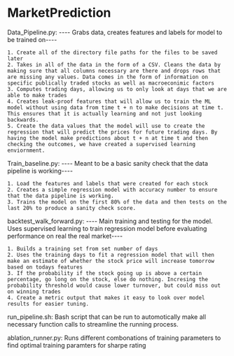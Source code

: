# MarketPrediction
 
 Data_Pipeline.py:
    ---- Grabs data, creates features and labels for model to be trained on----

    1. Create all of the directory file paths for the files to be saved later
    2. Takes in all of the data in the form of a CSV. Cleans the data by making sure that all columns necessary are there and drops rows that are missing any values. Data comes in the form of information on specific publically traded stocks as well as macroeconimic factors 
    3. Computes trading days, allowing us to only look at days that we are able to make trades
    4. Creates leak-proof features that will allow us to train the ML model without using data from time t + n to make decisions at time t. This ensures that it is actually learning and not just looking backwards. 
    5. Create the data values that the model will use to create the regression that will predict the prices for future trading days. By having the model make predictions about t + n at time t and then checking the outcomes, we have created a supervised learning enviornment. 

Train_baseline.py:
    ---- Meant to be a basic sanity check that the data pipeline is working---- 

    1. Load the features and labels that were created for each stock
    2. Creates a simple regression model with accuracy number to ensure that the data pipeline is working.
    3. Trains the model on the first 80% of the data and then tests on the last 20% to produce a sanity check score. 


backtest_walk_forward.py:
    ---- Main training and testing for the model. Uses supervised learning to train regression model before evaluating performance on real the real market----

    1. Builds a training set from set number of days 
    2. Uses the training days to fit a regression model that will then make an estimate of whether the stock price will increase tomorrow based on todays features
    3. If the probability if the stock going up is above a certain percentage, go long on the stock, else do nothing. Incresing the probability threshold would cause lower turnover, but could miss out on winning trades
    4. Create a metric output that makes it easy to look over model results for easier tuning. 

run_pipeline.sh:
    Bash script that can be run to automotically make all necessary function calls to streamline the running process. 

ablation_runner.py:
    Runs different combonations of training parameters to find optimal training paramters for sharpe rating 
